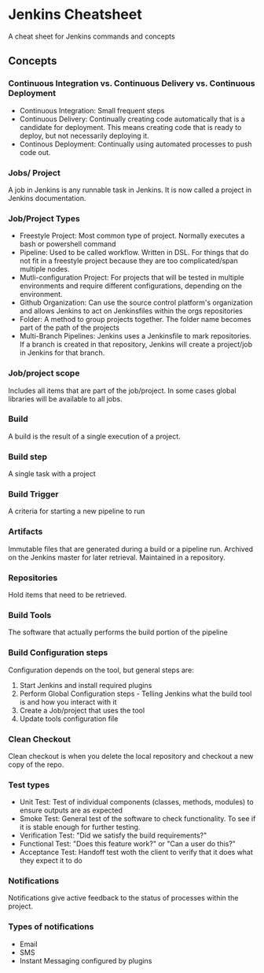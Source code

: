 # Jenkins Cheatsheet
A cheat sheet for Jenkins commands and concepts

## Concepts
### Continuous Integration vs. Continuous Delivery vs. Continuous Deployment
- Continuous Integration: Small frequent steps
- Continuous Delivery: Continually creating code automatically that is a candidate for deployment. This means creating code that is ready to deploy, but not necessarily deploying it.
- Continous Deployment: Continually using automated processes to push code out.

### Jobs/ Project
A job in Jenkins is any runnable task in Jenkins. It is now called a project in Jenkins documentation.

### Job/Project Types
- Freestyle Project: Most common type of project. Normally executes a bash or powershell command
- Pipeline: Used to be called workflow. Written in DSL. For things that do not fit in a freestyle project because they are too complicated/span multiple nodes.
- Mutli-configuration Project: For projects that will be tested in multiple environments and require different configurations, depending on the environment.
- Github Organization: Can use the source control platform's organization and allows Jenkins to act on Jenkinsfiles within the orgs repositories
- Folder: A method to group projects together. The folder name becomes part of the path of the projects
- Multi-Branch Pipelines: Jenkins uses a Jenkinsfile to mark repositories. If a branch is created in that repository, Jenkins will create a project/job in Jenkins for that branch.

### Job/project scope
Includes all items that are part of the job/project. In some cases global libraries will be available to all jobs.

### Build
A build is the result of a single execution of a project.

### Build step
A single task with a project

### Build Trigger
A criteria for starting a new pipeline to run

### Artifacts
Immutable files that are generated during a build or a pipeline run. Archived on the Jenkins master for later retrieval. Maintained in a repository.

### Repositories
Hold items that need to be retrieved.

### Build Tools
The software that actually performs the build portion of the pipeline

### Build Configuration steps
Configuration depends on the tool, but general steps are:
1. Start Jenkins and install required plugins
2. Perform Global Configuration steps - Telling Jenkins what the build tool is and how you interact with it
3. Create a Job/project that uses the tool
4. Update tools configuration file

### Clean Checkout
Clean checkout is when you delete the local repository and checkout a new copy of the repo.

### Test types
- Unit Test: Test of individual components (classes, methods, modules) to ensure outputs are as expected
- Smoke Test: General test of the software to check functionality. To see if it is stable enough for further testing.
- Verification Test: "Did we satisfy the build requirements?"
- Functional Test: "Does this feature work?" or "Can a user do this?"
- Acceptance Test: Handoff test woth the client to verify that it does what they expect it to do

### Notifications
Notifications give active feedback to the status of processes within the project.

### Types of notifications
- Email
- SMS
- Instant Messaging configured by plugins